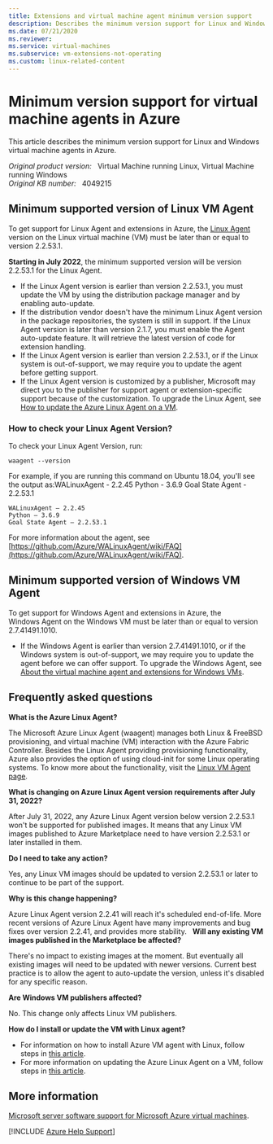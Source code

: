```yaml
---
title: Extensions and virtual machine agent minimum version support
description: Describes the minimum version support for Linux and Windows virtual machine agents in Azure.
ms.date: 07/21/2020
ms.reviewer: 
ms.service: virtual-machines
ms.subservice: vm-extensions-not-operating
ms.custom: linux-related-content
---
```

# Minimum version support for virtual machine agents in Azure

This article describes the minimum version support for Linux and Windows virtual machine agents in Azure.

_Original product version:_ &nbsp; Virtual Machine running Linux, Virtual Machine running Windows  
_Original KB number:_ &nbsp; 4049215

## Minimum supported version of Linux VM Agent

To get support for Linux Agent and extensions in Azure, the [Linux Agent](https://github.com/Azure/WALinuxAgent) version on the Linux virtual machine (VM) must be later than or equal to version 2.2.53.1.

**Starting in July 2022**, the minimum supported version will be version 2.2.53.1 for the Linux Agent.

- If the Linux Agent version is earlier than version 2.2.53.1, you must update the VM by using the distribution package manager and by enabling auto-update.
- If the distribution vendor doesn't have the minimum Linux Agent version in the package repositories, the system is still in support. If the Linux Agent version is later than version 2.1.7, you must enable the Agent auto-update feature. It will retrieve the latest version of code for extension handling.
- If the Linux Agent version is earlier than version 2.2.53.1, or if the Linux system is out-of-support, we may require you to update the agent before getting support.
- If the Linux Agent version is customized by a publisher, Microsoft may direct you to the publisher for support agent or extension-specific support because of the customization.
 To upgrade the Linux Agent, see [How to update the Azure Linux Agent on a VM](/azure/virtual-machines/linux/update-agent).

### How to check your Linux Agent Version?

To check your Linux Agent Version, run:

```console
waagent --version
```

For example, if you are running this command on Ubuntu 18.04, you'll see the output as:WALinuxAgent - 2.2.45 Python - 3.6.9 Goal State Agent - 2.2.53.1

```output
WALinuxAgent – 2.2.45
Python – 3.6.9
Goal State Agent – 2.2.53.1
```

For more information about the agent, see [https://github.com/Azure/WALinuxAgent/wiki/FAQ](https://github.com/Azure/WALinuxAgent/wiki/FAQ).

## Minimum supported version of Windows VM Agent

To get support for Windows Agent and extensions in Azure, the Windows Agent on the Windows VM must be later than or equal to version 2.7.41491.1010.

- If the Windows Agent is earlier than version 2.7.41491.1010, or if the Windows system is out-of-support, we may require you to update the agent before we can offer support.
 To upgrade the Windows Agent, see [About the virtual machine agent and extensions for Windows VMs](/azure/virtual-machines/extensions/agent-windows).

## Frequently asked questions

**What is the Azure Linux Agent?**
  
The Microsoft Azure Linux Agent (waagent) manages both Linux & FreeBSD provisioning, and virtual machine (VM) interaction with the Azure Fabric Controller. Besides the Linux Agent providing provisioning functionality, Azure also provides the option of using cloud-init for some Linux operating systems. To know more about the functionality, visit the [Linux VM Agent page](/azure/virtual-machines/extensions/agent-linux).

**What is changing on Azure Linux Agent version requirements after July 31, 2022?**
  
After July 31, 2022, any Azure Linux Agent version below version 2.2.53.1 won't be supported for published images. It means that any Linux VM images published to Azure Marketplace need to have version 2.2.53.1 or later installed in them.

**Do I need to take any action?**
  
Yes, any Linux VM images should be updated to version 2.2.53.1 or later to continue to be part of the support.

**Why is this change happening?**
  
Azure Linux Agent version 2.2.41 will reach it's scheduled end-of-life. More recent versions of Azure Linux Agent have many improvements and bug fixes over version 2.2.41, and provides more stability.
  
**Will any existing VM images published in the Marketplace be affected?**
  
There's no impact to existing images at the moment. But eventually all existing images will need to be updated with newer versions. Current best practice is to allow the agent to auto-update the version, unless it's disabled for any specific reason.

**Are Windows VM publishers affected?**
  
No. This change only affects Linux VM publishers.

**How do I install or update the VM with Linux agent?**
  
- For information on how to install Azure VM agent with Linux, follow steps in [this article](/azure/virtual-machines/extensions/agent-linux#installation).
- For more information on updating the Azure Linux Agent on a VM, follow steps in [this article](/azure/virtual-machines/extensions/update-linux-agent).

## More information

[Microsoft server software support for Microsoft Azure virtual machines](https://support.microsoft.com/help/2721672).

[!INCLUDE [Azure Help Support](../../../includes/azure-help-support.md)]
